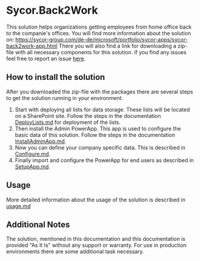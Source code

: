 # Sycor.Back2WorkThis solution helps organizations getting employees from home office back to the companie's offices. You will find more information about the solution on: https://sycor-group.com/de-de/microsoft/portfolio/sycor-apps/sycor-back2work-app.htmlThere you will also find a link for downloading a zip-file with all necessary components for this solution.if you find any issues feel free to report an issue [here](../../issues/new/choose).## How to install the solutionAfter you downloaded the zip-file with the packages there are several steps to get the solution running in your environment.1. Start with deploying all lists for data storage. These lists will be located on a SharePoint site. Follow the steps in the documentation [DeployLists.md](DeployLists.md) for deployment of the lists.2. Then install the Admin PowerApp. This app is used to configure the basic data of this solution. Follow the steps in the documentation [InstallAdminApp.md](InstallAdminApp.md).3. Now you can define your company specific data. This is described in [Configure.md](Configure.md).4. Finally import and configure the PowerApp for end users as described in [SetupApp.md](SetupApp.md).## UsageMore detailed information about the usage of the solution is described in [usage.md](usage.md)## Additional NotesThe solution, mentioned in this documentation and this documentation is provided "As It Is" without any support or warranty. For use in production environments there are some additional task necessary.